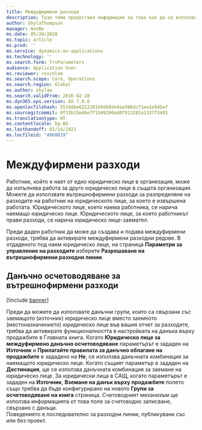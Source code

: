```yaml
---
title: Междуфирмени разходи
description: Тази тема предоставя информация за това как да се използват вътрешнофирмени разходи за разпределяне на разходите на работник на юридическото лице, за което е извършена работата.
author: ShylaThompson
manager: AnnBe
ms.date: 05/20/2020
ms.topic: article
ms.prod: ''
ms.service: dynamics-ax-applications
ms.technology: ''
ms.search.form: TrvParameters
audience: Application User
ms.reviewer: roschlom
ms.search.scope: Core, Operations
ms.search.region: Global
ms.author: shylaw
ms.search.validFrom: 2016-02-28
ms.dyn365.ops.version: AX 7.0.0
ms.openlocfilehash: 553ddbe622210169db8de4aa506dcf1ea1e9d5ef
ms.sourcegitcommit: 9f31b33ed6e7f1b49200a407913201a1337f3401
ms.translationtype: HT
ms.contentlocale: bg-BG
ms.lasthandoff: 01/14/2021
ms.locfileid: "4960819"
---
```

# <a name="intercompany-expenses"></a>Междуфирмени разходи

Работник, който е нает от едно юридическо лице в организация, може да изпълнява работа за друго юридическо лице в същата организация. Можете да използвате вътрешнофирмени разходи за разпределяне на разходите на работник на юридическото лице, за което е извършена работата. Юридическото лице, което наема работника, се нарича наемащо юридическо лице. Юридическото лице, за което работникът прави разходи, се нарича юридическо лице-заемател. 

Преди даден работник да може да създава и подава междуфирмени разходи, трябва да активирате междуфирмени разходни редове. В отдаденото под наем юридическо лице, на страница **Параметри за управление на разходите** изберете **Разрешаване на вътрешнофирмени разходни линии**. 

## <a name="tax-posting-for-intercompany-expenses"></a>Данъчно осчетоводяване за вътрешнофирмени разходи

[!include [banner](../includes/banner.md)]

Преди да можете да използвате данъчни групи, които са свързани със заемащото (източник) юридическо лице вместо заемното (местоназначението) юридическо лице във вашия отчет за разходите, трябва да активирате функционалността в настройката на данъка върху продажбите в Главната книга. Когато **Юридическо лице за междуфирмено данъчно осчетоводяване** параметърът е зададен на **Източник** и **Прилагайте правилата за данъчно облагане на продажбите** е зададено на **Не**, се използва данъчната комбинация за наемащото юридическо лице. Когато същият параметър е зададен на **Дестинация**, ще се използва данъчната комбинация за заемане на юридическо лице. За юридически лица в САЩ, когато параметърът е зададен на **Източник**, **Вземане на данък върху продажбите** полето също трябва да бъде конфигурирано на новото **Групи за осчетоводяване на книга** страница. Счетоводният механизъм ще използва информацията от това поле за счетоводно записване, свързано с данъци.   
Поведението е последователно за разходни линии, публикувани със или без проект.  
